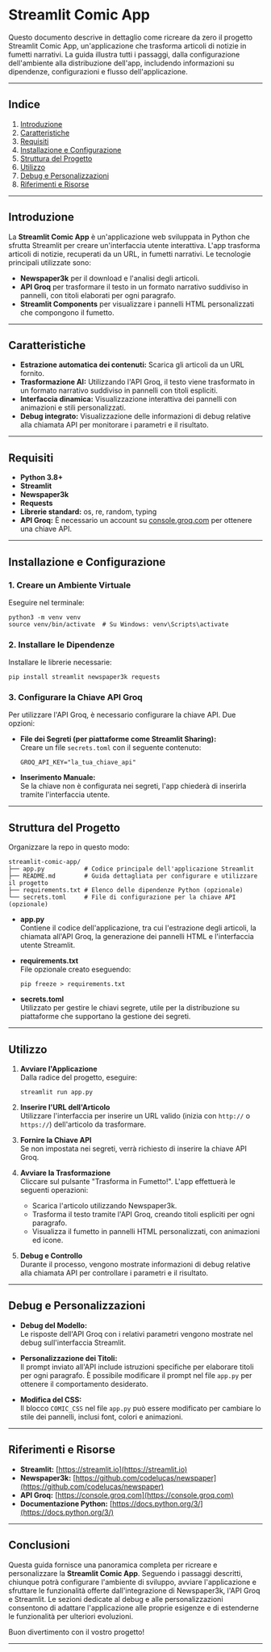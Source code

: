 # Streamlit Comic App

Questo documento descrive in dettaglio come ricreare da zero il progetto Streamlit Comic App, un'applicazione che trasforma articoli di notizie in fumetti narrativi. La guida illustra tutti i passaggi, dalla configurazione dell'ambiente alla distribuzione dell'app, includendo informazioni su dipendenze, configurazioni e flusso dell'applicazione.

---

## Indice

1. [Introduzione](#introduzione)
2. [Caratteristiche](#caratteristiche)
3. [Requisiti](#requisiti)
4. [Installazione e Configurazione](#installazione-e-configurazione)
5. [Struttura del Progetto](#struttura-del-progetto)
6. [Utilizzo](#utilizzo)
7. [Debug e Personalizzazioni](#debug-e-personalizzazioni)
8. [Riferimenti e Risorse](#riferimenti-e-risorse)

---

## Introduzione

La **Streamlit Comic App** è un'applicazione web sviluppata in Python che sfrutta Streamlit per creare un'interfaccia utente interattiva. L'app trasforma articoli di notizie, recuperati da un URL, in fumetti narrativi. Le tecnologie principali utilizzate sono:

- **Newspaper3k** per il download e l'analisi degli articoli.
- **API Groq** per trasformare il testo in un formato narrativo suddiviso in pannelli, con titoli elaborati per ogni paragrafo.
- **Streamlit Components** per visualizzare i pannelli HTML personalizzati che compongono il fumetto.

---

## Caratteristiche

- **Estrazione automatica dei contenuti:** Scarica gli articoli da un URL fornito.
- **Trasformazione AI:** Utilizzando l'API Groq, il testo viene trasformato in un formato narrativo suddiviso in pannelli con titoli espliciti.
- **Interfaccia dinamica:** Visualizzazione interattiva dei pannelli con animazioni e stili personalizzati.
- **Debug integrato:** Visualizzazione delle informazioni di debug relative alla chiamata API per monitorare i parametri e il risultato.

---

## Requisiti

- **Python 3.8+**
- **Streamlit**
- **Newspaper3k**
- **Requests**
- **Librerie standard:** os, re, random, typing
- **API Groq:** È necessario un account su [console.groq.com](https://console.groq.com) per ottenere una chiave API.

---

## Installazione e Configurazione

### 1. Creare un Ambiente Virtuale

Eseguire nel terminale:

    python3 -m venv venv
    source venv/bin/activate  # Su Windows: venv\Scripts\activate

### 2. Installare le Dipendenze

Installare le librerie necessarie:

    pip install streamlit newspaper3k requests

### 3. Configurare la Chiave API Groq

Per utilizzare l'API Groq, è necessario configurare la chiave API. Due opzioni:

- **File dei Segreti (per piattaforme come Streamlit Sharing):**  
  Creare un file `secrets.toml` con il seguente contenuto:

      GROQ_API_KEY="la_tua_chiave_api"

- **Inserimento Manuale:**  
  Se la chiave non è configurata nei segreti, l'app chiederà di inserirla tramite l'interfaccia utente.

---

## Struttura del Progetto

Organizzare la repo in questo modo:

    streamlit-comic-app/
    ├── app.py           # Codice principale dell'applicazione Streamlit
    ├── README.md        # Guida dettagliata per configurare e utilizzare il progetto
    ├── requirements.txt # Elenco delle dipendenze Python (opzionale)
    └── secrets.toml     # File di configurazione per la chiave API (opzionale)

- **app.py**  
  Contiene il codice dell'applicazione, tra cui l'estrazione degli articoli, la chiamata all'API Groq, la generazione dei pannelli HTML e l'interfaccia utente Streamlit.

- **requirements.txt**  
  File opzionale creato eseguendo:

      pip freeze > requirements.txt

- **secrets.toml**  
  Utilizzato per gestire le chiavi segrete, utile per la distribuzione su piattaforme che supportano la gestione dei segreti.

---

## Utilizzo

1. **Avviare l'Applicazione**  
   Dalla radice del progetto, eseguire:

       streamlit run app.py

2. **Inserire l'URL dell'Articolo**  
   Utilizzare l'interfaccia per inserire un URL valido (inizia con `http://` o `https://`) dell'articolo da trasformare.

3. **Fornire la Chiave API**  
   Se non impostata nei segreti, verrà richiesto di inserire la chiave API Groq.

4. **Avviare la Trasformazione**  
   Cliccare sul pulsante "Trasforma in Fumetto!". L'app effettuerà le seguenti operazioni:
   - Scarica l'articolo utilizzando Newspaper3k.
   - Trasforma il testo tramite l'API Groq, creando titoli espliciti per ogni paragrafo.
   - Visualizza il fumetto in pannelli HTML personalizzati, con animazioni ed icone.

5. **Debug e Controllo**  
   Durante il processo, vengono mostrate informazioni di debug relative alla chiamata API per controllare i parametri e il risultato.

---

## Debug e Personalizzazioni

- **Debug del Modello:**  
  Le risposte dell'API Groq con i relativi parametri vengono mostrate nel debug sull'interfaccia Streamlit.

- **Personalizzazione dei Titoli:**  
  Il prompt inviato all'API include istruzioni specifiche per elaborare titoli per ogni paragrafo. È possibile modificare il prompt nel file `app.py` per ottenere il comportamento desiderato.

- **Modifica del CSS:**  
  Il blocco `COMIC_CSS` nel file `app.py` può essere modificato per cambiare lo stile dei pannelli, inclusi font, colori e animazioni.

---

## Riferimenti e Risorse

- **Streamlit:** [https://streamlit.io](https://streamlit.io)
- **Newspaper3k:** [https://github.com/codelucas/newspaper](https://github.com/codelucas/newspaper)
- **API Groq:** [https://console.groq.com](https://console.groq.com)
- **Documentazione Python:** [https://docs.python.org/3/](https://docs.python.org/3/)

---

## Conclusioni

Questa guida fornisce una panoramica completa per ricreare e personalizzare la **Streamlit Comic App**. Seguendo i passaggi descritti, chiunque potrà configurare l'ambiente di sviluppo, avviare l'applicazione e sfruttare le funzionalità offerte dall'integrazione di Newspaper3k, l'API Groq e Streamlit. Le sezioni dedicate al debug e alle personalizzazioni consentono di adattare l'applicazione alle proprie esigenze e di estenderne le funzionalità per ulteriori evoluzioni.

Buon divertimento con il vostro progetto!

---
